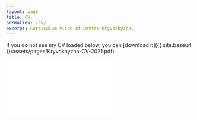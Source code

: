 ```yaml
---
layout: page
title: CV
permalink: /cv/
excerpt: Curriculum Vitae of Dmytro Kryvokhyzha.
--- 
```


If you do not see my CV loaded below, you can [download it]({{ site.baseurl }}/assets/pages/Kryvokhyzha-CV-2021.pdf).

<div class="embed-container" style="padding-bottom: 100%">
<embed src="{{ site.baseurl }}/assets/pages/Kryvokhyzha-CV-2024.pdf" type="application/pdf"/>
</div> 
